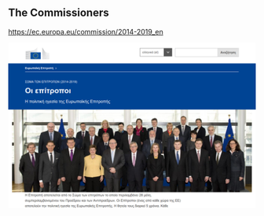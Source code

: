 ##  The Commissioners

https://ec.europa.eu/commission/2014-2019_en

![The Commissioners](example3.png)
